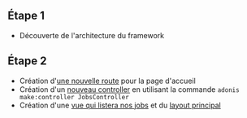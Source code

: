 ## Étape 1
- Découverte de l'architecture du framework
## Étape 2
- Création d'[une nouvelle route](/start/routes.js) pour la page d'accueil
- Création d'un [nouveau controller](app/Controllers/Http/JobsController.js) en utilisant la commande `adonis make:controller JobsController`
- Création d'une [vue qui listera nos jobs](resources/views/jobs/index.edge) et du [layout principal](resources/views/app.edge)